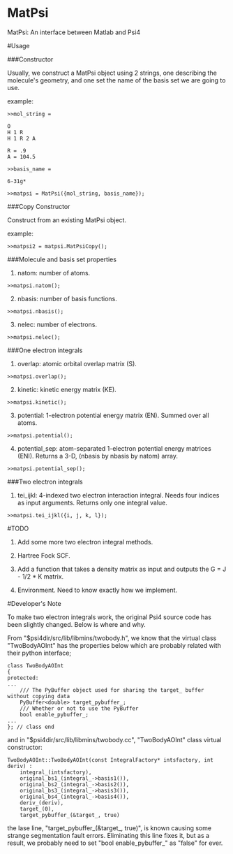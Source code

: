 MatPsi
======

MatPsi: An interface between Matlab and Psi4 

#Usage 

###Constructor 

Usually, we construct a MatPsi object using 2 strings, one describing the molecule's geometry, and one set the name of the basis set we are going to use. 

example: 

```
>>mol_string = 

O
H 1 R
H 1 R 2 A

R = .9
A = 104.5

>>basis_name = 

6-31g*

>>matpsi = MatPsi({mol_string, basis_name});
```

###Copy Constructor

Construct from an existing MatPsi object. 

example:

```
>>matpsi2 = matpsi.MatPsiCopy();
```

###Molecule and basis set properties 

1. natom: number of atoms. 

```
>>matpsi.natom(); 
```

2. nbasis: number of basis functions. 

```
>>matpsi.nbasis(); 
```

3. nelec: number of electrons. 

```
>>matpsi.nelec(); 
```

###One electron integrals 

1. overlap: atomic orbital overlap matrix (S). 

```
>>matpsi.overlap(); 
```

2. kinetic: kinetic energy matrix (KE). 

```
>>matpsi.kinetic(); 
```

3. potential: 1-electron potential energy matrix (EN). Summed over all atoms. 

```
>>matpsi.potential(); 
```

4. potential_sep: atom-separated 1-electron potential energy matrices (ENI). Returns a 3-D, (nbasis by nbasis by natom) array. 

```
>>matpsi.potential_sep(); 
```

###Two electron integrals 

1. tei_ijkl: 4-indexed two electron interaction integral. Needs four indices as input arguments. Returns only one integral value. 

```
>>matpsi.tei_ijkl({i, j, k, l}); 
```

#TODO 

1. Add some more two electron integral methods. 

2. Hartree Fock SCF. 

3. Add a function that takes a density matrix as input and outputs the G = J - 1/2 * K matrix. 

4. Environment. Need to know exactly how we implement. 

#Developer's Note 

To make two electron integrals work, the original Psi4 source code has been slightly changed. Below is where and why. 

From "$psi4dir/src/lib/libmins/twobody.h", we know that the virtual class "TwoBodyAOInt" has the properties below which are probably related with their python interface; 

```
class TwoBodyAOInt
{
protected:
...
    /// The PyBuffer object used for sharing the target_ buffer without copying data
    PyBuffer<double> target_pybuffer_;
    /// Whether or not to use the PyBuffer
    bool enable_pybuffer_;
...
}; // class end
```

and in "$psi4dir/src/lib/libmins/twobody.cc", "TwoBodyAOInt" class virtual constructor: 

```
TwoBodyAOInt::TwoBodyAOInt(const IntegralFactory* intsfactory, int deriv) :
    integral_(intsfactory),
    original_bs1_(integral_->basis1()),
    original_bs2_(integral_->basis2()),
    original_bs3_(integral_->basis3()),
    original_bs4_(integral_->basis4()),
    deriv_(deriv),
    target_(0),
    target_pybuffer_(&target_, true)
```

the lase line, "target_pybuffer_(&target_, true)", is known causing some strange segmentation fault errors. Eliminating this line fixes it, but as a result, we probably need to set "bool enable_pybuffer_" as "false" for ever. 




